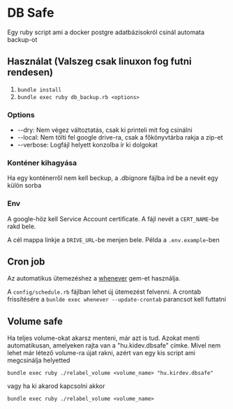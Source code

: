 # DB Safe

Egy ruby script ami a docker postgre adatbázisokról csinál automata backup-ot

## Használat (Valszeg csak linuxon fog futni rendesen)

1. `bundle install`
2. `bundle exec ruby db_backup.rb <options>`

### Options

* --dry: Nem végez változtatás, csak ki printeli mit fog csinálni
* --local: Nem tölti fel google drive-ra, csak a főkönyvtárba rakja a zip-et
* --verbose: Logfájl helyett konzolba ír ki dolgokat

### Konténer kihagyása

Ha egy konténerről nem kell beckup, a .dbignore fájlba írd be a nevét egy külön sorba

### Env

A google-höz kell Service Account certificate. A fájl nevét a `CERT_NAME`-be rakd bele.

A cél mappa linkje a `DRIVE_URL`-be menjen bele. Példa a `.env.example`-ben

## Cron job

Az automatikus ütemezéshez a [whenever](https://github.com/javan/whenever) gem-et használja.

A `config/schedule.rb` fájlban lehet új ütemezést felvenni. A crontab frissítésére a `bunlde exec whenever --update-crontab` parancsot kell futtatni 

## Volume safe

Ha teljes volume-okat akarsz menteni, már azt is tud.
Azokat menti automatikusan, amelyeken rajta van a "hu.kidev.dbsafe" címke.
Mivel nem lehet már létező volume-ra újat rakni, azért van egy kis script ami megcsinálja helyetted

`bundle exec ruby ./relabel_volume <volume_name> "hu.kirdev.dbsafe"`

vagy ha ki akarod kapcsolni akkor 

`bundle exec ruby ./relabel_volume <volume_name>`

